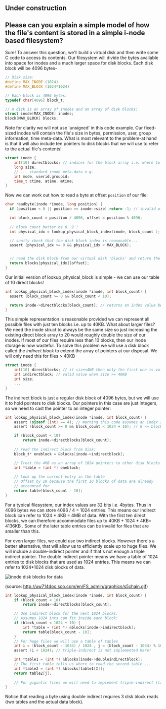 ## Under construction

## Please can you explain a simple model of how the file's content is stored in a simple i-node based filesystem?

Sure! To answer this question, we'll build a virtual disk and then write some C code to access its contents. Our filesystem will divide the bytes available into space for inodes and a much larger space for disk blocks. Each disk block will be 4096 bytes- 

```C
// Disk size:
#define MAX_INODE (1024)
#define MAX_BLOCK (1024*1024)

// Each block is 4096 bytes:
typedef char[4096] block_t;

// A disk is an array of inodes and an array of disk blocks:
struct inode[MAX_INODE] inodes;
block[MAX_BLOCK] blocks;
```

Note for clarity we will not use 'unsigned' in this code example. Our fixed-sized inodes will contain the file's size in bytes, permission, user, group information, time meta-data. What is most relevant to the problem-at hand is that it will also include ten pointers to disk blocks that we will use to refer to the actual file's contents!

```C
struct inode {
    int[10] directblocks; // indices for the block array i.e. where to the find the file's content
    long size;
    // ... standard inode meta-data e.g.
    int mode, userid,groupid;
    time_t ctime, atime, mtime;
}
```
Now we can work out how to read a byte at offset `position` of our file:
```C
char readbyte(inode *inode, long position) {
  if (position < 0 || position >= inode->size) return -1; // invalid offset

  int block_count = position / 4096, offset = position % 4096;
  
  // block count better be 0..9 !
  int physical_idx = lookup_physical_block_index(inode, block_count );

  // sanity check that the disk block index is reasonable...
  assert (physical_idx >= 0 && physical_idx < MAX_BLOCK);


  // read the disk block from our virtual disk 'blocks' and return the specific byte
  return blocks[physical_idx][offset];
}
```
Our initial version of lookup_physical_block is simple - we can use our table of 10 direct blocks!

```C
int lookup_physical_block_index(inode *inode, int block_count) {
  assert (block_count >= 0 && block_count < 10);

  return inode->directblocks[block_count]; // returns an index value between [0,MAX_BLOCK)
}
```


This simple representation is reasonable provided we can represent all possible files with just ten blocks i.e. up to 40KB. What about larger files? We need the inode struct to always be the same size so just increasing the existing direct block array to 20 would roughly double the size of our inodes. If most of our files require less than 10 blocks, then our inode storage is now wasteful. To solve this problem we will use a disk block called the *indirect block* to extend the array of pointers at our disposal. We will only need this for files > 40KB


```C
struct inode {
    int[10] directblocks; // if size<4KB then only the first one is valid
    int indirectblock; // valid value when size >= 40KB
    int size;
    ...
}
```

The indirect block is just a regular disk block of 4096 bytes, but we will use it to hold pointers to disk blocks. Our pointers in this case are just integers, so we need to cast the pointer to an integer pointer:


```C
int lookup_physical_block_index(inode *inode, int block_count) {
    assert (sizeof (int) == 4); // Warning this code assumes an index is 4 bytes!
    assert (block_count >= 0 && block_count < 1024 + 10); // 0 <= block_count< 1034

    if (block_count < 10)
        return inode->directblocks[block_count];
  
    // read the indirect block from disk:
    block_t* oneblock = &blocks[inode->indirectblock];

    // Treat the 4KB as an array of 1024 pointers to other disk blocks
    int *table = (int *) oneblock;
  
    // Look up the correct entry in the table
    // Offset by 10 because the first 10 blocks of data are already 
    // accounted for
    return table[block_count - 10];
}
```


For a typical filesystem, our index values are 32 bits i.e. 4bytes. Thus in 4096 bytes we can store 4096 / 4 = 1024 entries.
This means our indirect block can refer to 1024 * 4KB = 4MB of data. With the first ten direct blocks, we can therefore accommodate files up to 40KB + 1024 * 4KB= 4136KB . Some of the later table entries can be invalid for files that are smaller than this. 

For even larger files, we could use two indirect blocks. However there's a better alternative, that will allow us to efficiently scale up to huge files. We will include a double-indirect pointer and if that's not enough a triple indirect pointer. The double indirect pointer means we have a table of 1024 entries to disk blocks that are used as 1024 entries. This means we can refer to 1024*1024 disk blocks of data.

![inode disk blocks for data](http://uw714doc.sco.com/en/FS_admin/graphics/s5chain.gif)

(source: http://uw714doc.sco.com/en/FS_admin/graphics/s5chain.gif)

```C
int lookup_physical_block_index(inode *inode, int block_count) {
    if (block_count < 10)
        return inode->directblocks[block_count];

    // Use indirect block for the next 1024 blocks:
    // Assumes 1024 ints can fit inside each block!
    if (block_count < 1024 + 10) {   
        int *table = (int *) &blocks[inode->indirectblock];
        return table[block_count - 10];
    }
    // For huge files we will use a table of tables
    int i = (block_count - 1034) / 1024 , j = (block_count - 1034) % 1024;
    assert (i < 1024); // triple-indirect is not implemented here!

    int *table1 = (int *) &blocks[inode->doubleindirectblock];
    // The first table tells us where to read the second table ...
    int *table2 = (int *) &blocks[table1[I]];
    return table2[j];
 
    // For gigantic files we will need to implement triple-indirect (table of tables of tables)
}
```
Notice that reading a byte using double indirect requires 3 disk block reads (two tables and the actual data block).

